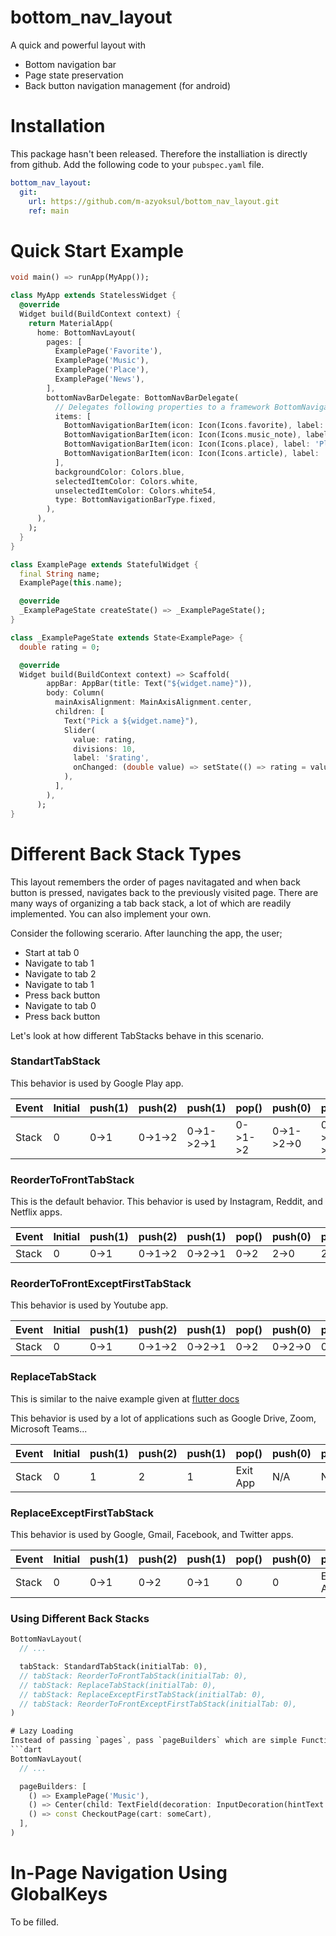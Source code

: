 # bottom_nav_layout
A quick and powerful layout with
 - Bottom navigation bar
 - Page state preservation
 - Back button navigation management (for android)

# Installation
This package hasn't been released. Therefore the installiation is directly from github. Add the following code to your `pubspec.yaml` file.
```yaml
bottom_nav_layout:
  git:
    url: https://github.com/m-azyoksul/bottom_nav_layout.git
    ref: main
```

# Quick Start Example
```dart
void main() => runApp(MyApp());

class MyApp extends StatelessWidget {
  @override
  Widget build(BuildContext context) {
    return MaterialApp(
      home: BottomNavLayout(
        pages: [
          ExamplePage('Favorite'),
          ExamplePage('Music'),
          ExamplePage('Place'),
          ExamplePage('News'),
        ],
        bottomNavBarDelegate: BottomNavBarDelegate(
          // Delegates following properties to a framework BottomNavigationBar
          items: [
            BottomNavigationBarItem(icon: Icon(Icons.favorite), label: 'Favorites'),
            BottomNavigationBarItem(icon: Icon(Icons.music_note), label: 'Music'),
            BottomNavigationBarItem(icon: Icon(Icons.place), label: 'Places'),
            BottomNavigationBarItem(icon: Icon(Icons.article), label: 'News'),
          ],
          backgroundColor: Colors.blue,
          selectedItemColor: Colors.white,
          unselectedItemColor: Colors.white54,
          type: BottomNavigationBarType.fixed,
        ),
      ),
    );
  }
}

class ExamplePage extends StatefulWidget {
  final String name;
  ExamplePage(this.name);

  @override
  _ExamplePageState createState() => _ExamplePageState();
}

class _ExamplePageState extends State<ExamplePage> {
  double rating = 0;

  @override
  Widget build(BuildContext context) => Scaffold(
        appBar: AppBar(title: Text("${widget.name}")),
        body: Column(
          mainAxisAlignment: MainAxisAlignment.center,
          children: [
            Text("Pick a ${widget.name}"),
            Slider(
              value: rating,
              divisions: 10,
              label: '$rating',
              onChanged: (double value) => setState(() => rating = value),
            ),
          ],
        ),
      );
}
```
# Different Back Stack Types
This layout remembers the order of pages navitagated and when back button is pressed, navigates back to the previously visited page. There are many ways of organizing a tab back stack, a lot of which are readily implemented. You can also implement your own.

Consider the following scerario. After launching the app, the user;
 - Start at tab 0
 - Navigate to tab 1
 - Navigate to tab 2
 - Navigate to tab 1
 - Press back button
 - Navigate to tab 0
 - Press back button

Let's look at how different TabStacks behave in this scenario.

### StandartTabStack
This behavior is used by Google Play app.

| Event | Initial | push(1) | push(2) | push(1) | pop() | push(0) | pop() |
| ---- | ---- | ---- | ---- | ---- | ---- | ---- | ---- |
| Stack | 0 | 0->1 | 0->1->2 | 0->1->2->1 | 0->1->2 | 0->1->2->0 | 0->1->2 |

### ReorderToFrontTabStack
This is the default behavior. This behavior is used by Instagram, Reddit, and Netflix apps.

| Event | Initial | push(1) | push(2) | push(1) | pop() | push(0) | pop() |
| ---- | ---- | ---- | ---- | ---- | ---- | ---- | ---- |
| Stack | 0 | 0->1 | 0->1->2 | 0->2->1 | 0->2 | 2->0 | 2 |

### ReorderToFrontExceptFirstTabStack
This behavior is used by Youtube app.

| Event | Initial | push(1) | push(2) | push(1) | pop() | push(0) | pop() |
| ---- | ---- | ---- | ---- | ---- | ---- | ---- | ---- |
| Stack | 0 | 0->1 | 0->1->2 | 0->2->1 | 0->2 | 0->2->0 | 0->2 |

### ReplaceTabStack
This is similar to the naive example given at [flutter docs](https://api.flutter.dev/flutter/material/BottomNavigationBar-class.html)

This behavior is used by a lot of applications such as Google Drive, Zoom, Microsoft Teams...

| Event | Initial | push(1) | push(2) | push(1) | pop() | push(0) | pop() |
| ---- | ---- | ---- | ---- | ---- | ---- | ---- | ---- |
| Stack | 0 | 1 | 2 | 1 | Exit App | N/A | N/A |

### ReplaceExceptFirstTabStack
This behavior is used by Google, Gmail, Facebook, and Twitter apps.

| Event | Initial | push(1) | push(2) | push(1) | pop() | push(0) | pop() |
| ---- | ---- | ---- | ---- | ---- | ---- | ---- | ---- |
| Stack | 0 | 0->1 | 0->2 | 0->1 | 0 | 0 | Exit App |

### Using Different Back Stacks

```dart
BottomNavLayout(
  // ...

  tabStack: StandardTabStack(initialTab: 0),
  // tabStack: ReorderToFrontTabStack(initialTab: 0),
  // tabStack: ReplaceTabStack(initialTab: 0),
  // tabStack: ReplaceExceptFirstTabStack(initialTab: 0),
  // tabStack: ReorderToFrontExceptFirstTabStack(initialTab: 0),
)

# Lazy Loading
Instead of passing `pages`, pass `pageBuilders` which are simple Functions that immediately return the corresponding page. This way, the pages are created when they are navigated to. This way, any action that is taken when the page is loaded such as launch animations are executed when the corresponding tab is selected.
```dart
BottomNavLayout(
  // ...

  pageBuilders: [
    () => ExamplePage('Music'),
    () => Center(child: TextField(decoration: InputDecoration(hintText: 'Search for favorite'))),
    () => const CheckoutPage(cart: someCart),
  ],
)
```
# In-Page Navigation Using GlobalKeys
To be filled.
